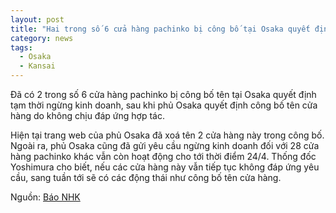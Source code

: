 ```yaml
---
layout: post
title: "Hai trong số 6 cửa hàng pachinko bị công bố tại Osaka quyết định tạm thời ngừng kinh doanh"
category: news
tags: 
  - Osaka
  - Kansai
---
```

Đã có 2 trong số 6 cửa hàng pachinko bị công bố tên tại Osaka quyết định tạm thời ngừng kinh doanh, sau khi phủ Osaka quyết định công bố tên cửa hàng do không chịu đáp ứng hợp tác.


Hiện tại trang web của phủ Osaka đã xoá tên 2 cửa hàng này trong công bố.
Ngoài ra, phủ Osaka cũng đã gửi yêu cầu ngừng kinh doanh đối với 28 cửa hàng pachinko khác vẫn còn hoạt động cho tới thời điểm 24/4. Thống đốc Yoshimura cho biết, nếu các cửa hàng này vẫn tiếp tục không đáp ứng yêu cầu, sang tuần tới sẽ có các động thái như công bố tên cửa hàng.

Nguồn: [Báo NHK](https://www3.nhk.or.jp/kansai-news/20200425/2000028903.html)